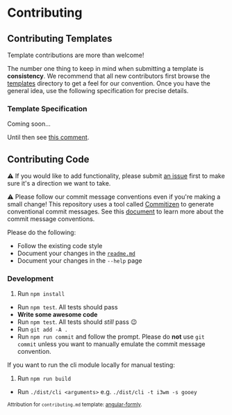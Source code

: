 # Contributing

## Contributing Templates

Template contributions are more than welcome!

The number one thing to keep in mind when submitting a template is **consistency**. We recommend that all new contributors first browse the [templates](https://github.com/alexbooker/base17-builder/tree/master/db/templates) directory to get a feel for our convention. Once you have the general idea, use the following specification for precise details.

### Template Specification

Coming soon...

Until then see [this comment](https://github.com/alexbooker/base16-builder/issues/19#issuecomment-180026062).

## Contributing Code

:warning: If you would like to add functionality, please submit [an issue](https://github.com/alexbooker/base16-builder/issues) first to make sure it's a direction we want to take.

:warning: Please follow our commit message conventions even if you're making a small change! This repository uses a tool called [Commitizen](https://github.com/commitizen/cz-cli) to generate conventional commit messages. See this [document](https://github.com/stevemao/conventional-changelog-angular/blob/master/convention.md) to learn more about the commit message conventions.

Please do the following:

- Follow the existing code style
- Document your changes in the [`readme.md`](https://github.com/alexbooker/base16-builder/blob/master/readme.md)
- Document your changes in the `--help` page

### Development

1. Run `npm install`
- Run `npm test`. All tests should pass
- **Write some awesome code**
- Run `npm test`. All tests should _still_ pass :wink:
- Run `git add -A .`
- Run `npm run commit` and follow the prompt. Please do **not** use `git commit` unless you want to manually emulate the commit message convention.

If you want to run the cli module locally for manual testing:

1. Run `npm run build`
- Run `./dist/cli <arguments>` e.g. `./dist/cli -t i3wm -s gooey`

<sub>Attribution for `contributing.md` template: [angular-formly](https://github.com/formly-js/angular-formly/blob/master/CONTRIBUTING.md).</sub>
